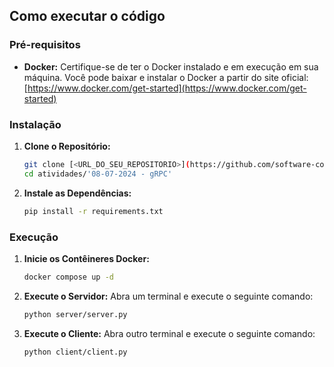 ## Como executar o código
### Pré-requisitos

* **Docker:** Certifique-se de ter o Docker instalado e em execução em sua máquina. Você pode baixar e instalar o Docker a partir do site oficial: [https://www.docker.com/get-started](https://www.docker.com/get-started)

### Instalação

1. **Clone o Repositório:**
   ```bash
   git clone [<URL_DO_SEU_REPOSITORIO>](https://github.com/software-concorrente-distribuido/aristoteles.git)
   cd atividades/'08-07-2024 - gRPC'
   ```

2. **Instale as Dependências:**
   ```bash
   pip install -r requirements.txt
   ```

### Execução

1. **Inicie os Contêineres Docker:**
   ```bash
   docker compose up -d
   ```

2. **Execute o Servidor:**
   Abra um terminal e execute o seguinte comando:
   ```bash
   python server/server.py
   ```

3. **Execute o Cliente:**
   Abra outro terminal e execute o seguinte comando:
   ```bash
   python client/client.py
   ```
